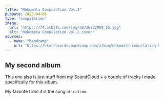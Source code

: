 ```yaml
---
title: "Nekomata Compilation Vol​.​​​2"
pubDate: 2023-04-06
type: "compilation"
image:
  url: "https://f4.bcbits.com/img/a0726322988_16.jpg"
  alt: "Nekomata Compilation Vol​.​​​2 cover"
sources:
  - name: "bandcamp"
    url: "https://nkmtrecords.bandcamp.com/album/nekomata-compilation-vol-2"
---
```


## My second album

This one also is just stuff from my SoundCloud + a couple of tracks I made specifically for this album.

My favorite from it is the song `attention`.
